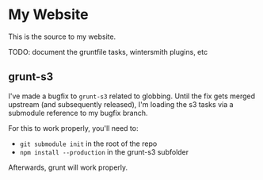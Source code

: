 # My Website

This is the source to my website.

TODO: document the gruntfile tasks, wintersmith plugins, etc

## grunt-s3

I've made a bugfix to `grunt-s3` related to globbing. Until the fix gets merged upstream (and
subsequently released), I'm loading the s3 tasks via a submodule reference to my bugfix branch.

For this to work properly, you'll need to:

* `git submodule init` in the root of the repo
* `npm install --production` in the grunt-s3 subfolder

Afterwards, grunt will work properly.